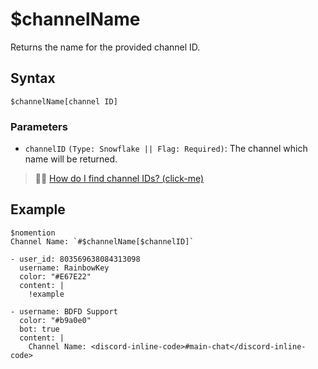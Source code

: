 # $channelName
Returns the name for the provided channel ID.
## Syntax
```
$channelName[channel ID]
```


### Parameters
- `channelID` `(Type: Snowflake || Flag: Required)`: The channel which name will be returned.

> 🧙‍♂️ [How do I find channel IDs? (click-me)](https://support.discord.com/hc/en-us/articles/206346498-Where-can-I-find-my-User-Server-Message-ID-)


## Example
```
$nomention
Channel Name: `#$channelName[$channelID]`
```

``` discord yaml
- user_id: 803569638084313098
  username: RainbowKey
  color: "#E67E22"
  content: |
    !example

- username: BDFD Support
  color: "#b9a0e0"
  bot: true
  content: |
    Channel Name: <discord-inline-code>#main-chat</discord-inline-code>
```
